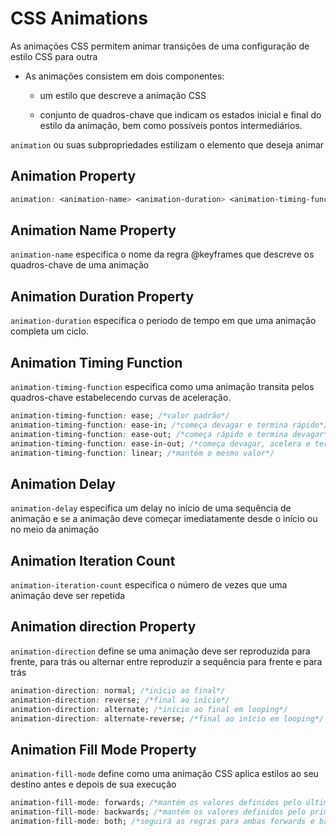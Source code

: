 # CSS Animations

As animações CSS permitem animar transições de uma configuração de estilo CSS para outra

* As animações consistem em dois componentes:

    * um estilo que descreve a animação CSS
    
    * conjunto de quadros-chave que indicam os estados inicial e final do 
    estilo da animação, bem como possíveis pontos intermediários.

`animation` ou suas subpropriedades estilizam o elemento que deseja animar

## Animation Property 

```css
animation: <animation-name> <animation-duration> <animation-timing-function> <animation-delay> <animation-iteration-count> <animation-direction> <animation-fill-mode>;
```

## Animation Name Property

`animation-name` especifica o nome da regra @keyframes que descreve os quadros-chave de uma animação

## Animation Duration Property

`animation-duration` especifica o período de tempo em que uma animação completa um ciclo.

## Animation Timing Function

`animation-timing-function` especifica como uma animação transita pelos quadros-chave estabelecendo curvas de aceleração.

```css
animation-timing-function: ease; /*valor padrão*/
animation-timing-function: ease-in; /*começa devagar e termina rápido*/
animation-timing-function: ease-out; /*começa rápido e termina devagar*/
animation-timing-function: ease-in-out; /*começa devagar, acelera e termina devagar*/
animation-timing-function: linear; /*mantém o mesmo valor*/
```

## Animation Delay

`animation-delay` especifica um delay no início de uma sequência de animação e se a animação deve começar imediatamente desde o início ou no meio da animação

## Animation Iteration Count

`animation-iteration-count` especifica o número de vezes que uma animação deve ser repetida

## Animation direction Property

`animation-direction` define se uma animação deve ser reproduzida para frente, para trás ou alternar entre reproduzir a sequência para frente e para trás

```css
animation-direction: normal; /*início ao final*/
animation-direction: reverse; /*final ao início*/
animation-direction: alternate; /*início ao final em looping*/
animation-direction: alternate-reverse; /*final ao início em looping*/
```

## Animation Fill Mode Property

`animation-fill-mode` define como uma animação CSS aplica estilos ao seu destino antes e depois de sua execução

```css
animation-fill-mode: forwards; /*mantém os valores definidos pelo último keyframe*/
animation-fill-mode: backwards; /*mantém os valores definidos pelo primeiro keyframe*/
animation-fill-mode: both; /*seguirá as regras para ambas forwards e backwards*/
```